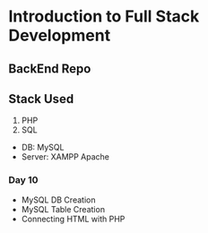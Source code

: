 # Introduction to Full Stack Development

## BackEnd Repo
## Stack Used

1. PHP
2. SQL

- DB: MySQL
- Server: XAMPP Apache

### Day 10

- MySQL DB Creation
- MySQL Table Creation
- Connecting HTML with PHP